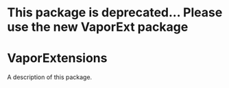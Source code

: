 # This package is deprecated... Please use the new VaporExt package

# VaporExtensions

A description of this package.
